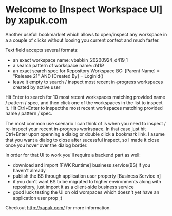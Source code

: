 # Welcome to [Inspect Workspace UI] by xapuk.com

Another usefull bookmarklet which allows to open/inspect any workspace in a a couple of clicks without loosing you current context and much faster.

Text field accepts several formats:
- an exact workspace name: vbabkin_20200924_d419_1
- a search pattern of workspace name: *d419*
- an exact search spec for Repository Workspace BC: [Parent Name] = "Release 21" AND [Created By] = LoginId()
- leave it empty to search / inspect most recent in-progress workspaces created by active user

Hit Enter to search for 10 most recent workspaces matching provided name / pattern / spec, and then click one of the workspaces in the list to inspect it.
Hit Ctrl+Enter to inspectthe most recent workspaces matching provided name / pattern / spec.

The most common use scenario I can think of is when you need to inspect / re-inspect your recent in-progress workspace. In that case just hit Ctrl+Enter upon openning a dialog or double click a bookmark link.
I asume that you want a dialog to close after sucessful inspect, so I made it close once you hover over the dialog border.

In order for that UI to work you'll require a backend part as well:
- download and import [FWK Runtime] business service(BS) if you haven't already
- publish the BS through application user property [Business Service n]
- if you don't want BS to be migrated to higher environments along with repository, just import it as a client-side business service
- good luck testing the UI on old worspaces which doesn't yet have an application user prop ;)

Checkout http://xapuk.com/ for more information.